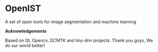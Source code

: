 # OpenIST

A set of open tools for image segmentation and machine learning

**Acknowledgements**

Based on Qt, Opencv, DCMTK and tiny-dnn projects. Thank you guys, We do our world better!
